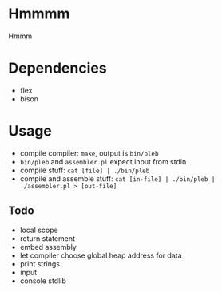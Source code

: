 # Hmmmm
Hmmm

# Dependencies
- flex
- bison

# Usage
- compile compiler: `make`, output is `bin/pleb`
- `bin/pleb` and `assembler.pl` expect input from stdin
- compile stuff: `cat [file] | ./bin/pleb`
- compile and assemble stuff: `cat [in-file] | ./bin/pleb | ./assembler.pl > [out-file]`

## Todo
- local scope
- return statement
- embed assembly
- let compiler choose global heap address for data
- print strings
- input
- console stdlib

